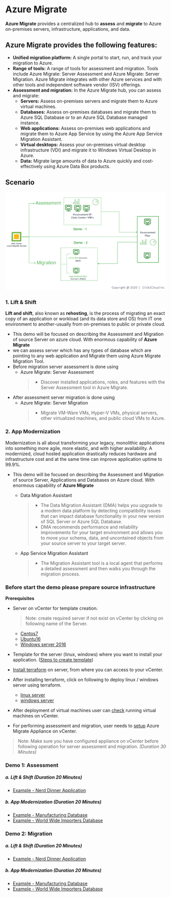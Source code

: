 # Azure Migrate
**Azure Migrate** provides a centralized hub to **assess** and **migrate** to Azure on-premises servers, infrastructure, applications, and data.
## Azure Migrate provides the following features:
* **Unified migration platform:** A single portal to start, run, and track your migration to Azure.
* **Range of tools:** A range of tools for assessment and migration. Tools include Azure Migrate: Server Assessment and Azure Migrate: Server Migration. Azure Migrate integrates with other Azure services and with other tools and independent software vendor (ISV) offerings.
* **Assessment and migration:** In the Azure Migrate hub, you can assess and migrate:
    * **Servers:** Assess on-premises servers and migrate them to Azure virtual machines.
    * **Databases:** Assess on-premises databases and migrate them to Azure SQL Database or to an Azure SQL Database managed instance.
    * **Web applications:** Assess on-premises web applications and migrate them to Azure App Service by using the Azure App Service Migration Assistant.
    * **Virtual desktops:** Assess your on-premises virtual desktop infrastructure (VDI) and migrate it to Windows Virtual Desktop in Azure.
    * **Data:** Migrate large amounts of data to Azure quickly and cost-effectively using Azure Data Box products.


## Scenario
<kbd>
  <img src="./images/migration-scenarios.png">
</kbd></p>

### **1. Lift & Shift**
**Lift and shift**, also known as **rehosting**, is the process of migrating an exact copy of an application or workload (and its data store and OS) from IT one environment to another-usually from on-premises to public or private cloud.

- This demo will be focused on describing the Assessment and Migration of source Server on azure cloud. With enormous capability of **Azure Migrate**
- we can assess server which has any types of database which are pointing to any web application and Migrate them using Azure Migrate Migration Tool.
- Before migration server assessment is done using
    - Azure Migrate: Server Assessment
        >- Discover installed applications, roles, and features with the Server Assessment tool in Azure Migrate.
- After assessment server migration is done using
    - Azure Migrate: Server Migration
        >- Migrate VM-Ware VMs, Hyper-V VMs, physical servers, other virtualized machines, and public cloud VMs to Azure.

### **2. App Modernization**
Modernization is all about transforming your legacy, monolithic applications into something more agile, more elastic, and with higher availability.
A modernized, cloud hosted application drastically reduces hardware and infrastructure cost and at the same time can improve application uptime to 99.9%.
- This demo will be focused on describing the Assessment and Migration of source Server, Applications and Databases on Azure cloud. With enormous capability of **Azure Migrate**
    - Data Migration Assistant
        >- The Data Migration Assistant (DMA) helps you upgrade to a modern data platform by detecting compatibility issues that can impact database functionality in your new version of SQL Server or Azure SQL Database.
        >- DMA recommends performance and reliability improvements for your target environment and allows you to move your schema, data, and uncontained objects from your source server to your target server.

    - App Service Migration Assistant
        >- The Migration Assistant tool is a local agent that performs a detailed assessment and then walks you through the migration process.

### Before start the demo please prepare source infrastructure
**Prerequisites**
* Server on vCenter for template creation.
    > Note: create required server if not exist on vCenter by clicking on following name of the Server.
    * [Centos7](prerequisites/os/centos-template-creation.md)
    * [Ubuntu16](prerequisites/os/ubuntu-template-creation.md)
    * [Windows server 2016](prerequisites/os/windows-template-creation.md)

* Template for the server (linux, windows) where you want to install your application. ([Steps to create template](https://docs.vmware.com/en/VMware-vSphere/6.7/com.vmware.vsphere.vm_admin.doc/GUID-FE6DE4DF-FAD0-4BB0-A1FD-AFE9A40F4BFE.html))


* [Install terraform](https://learn.hashicorp.com/terraform/getting-started/install.html) on server, from where you can access to your vCenter.
* After installing terraform, click on following to deploy linux / windows server using terraform.
    * [linux server](terraform-scripts/linux/)
    * [windows server](terraform-scripts/windows/)
    
* After deployment of virtual machines user can [check](prerequisites/deployed-servers.md) running virtual machines on vCenter.

* For performing assessment and migration, user needs to [setup](prerequisites/appliance-setup.md) Azure Migrate Appliance on vCenter.

> Note: Make sure you have configured appliance on vCenter before following operation for server assessment and migration. *(Duration 30 Minutes)*
### Demo 1: Assessment
##### a. Lift & Shift *(Duration 20 Minutes)*
* [Example - Nerd Dinner Application](assessment/nerd-dinner.md)
##### b. App Modernization *(Duration 20 Minutes)*
* [Example - Manufacturing Database](assessment/manufacturing-db.md)
* [Example - World Wide Importers Database](assessment/world-wide-importers.md)

### Demo 2: Migration
##### a. Lift & Shift *(Duration 20 Minutes)*
* [Example - Nerd Dinner Application](migration/nerd-dinner.md)
##### b. App Modernization *(Duration 20 Minutes)*
* [Example - Manufacturing Database](migration/manufacturing-db.md)
* [Example - World Wide Importers Database](migration/world-wide-importers.md)